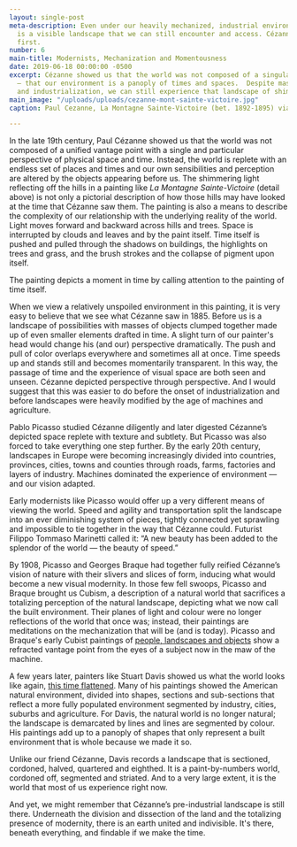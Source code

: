```yaml
---
layout: single-post
meta-description: Even under our heavily mechanized, industrial environment, there
  is a visible landscape that we can still encounter and access. Cézanne showed us
  first.
number: 6
main-title: Modernists, Mechanization and Momentousness
date: 2019-06-18 00:00:00 -0500
excerpt: Cézanne showed us that the world was not composed of a singular vantage point
  — that our environment is a panoply of times and spaces.  Despite massive mechanization
  and industrialization, we can still experience that landscape of shimmering possibility.
main_image: "/uploads/uploads/cezanne-mont-sainte-victoire.jpg"
caption: Paul Cezanne, La Montagne Sainte-Victoire (bet. 1892-1895) via Wikimedia.

---
```

In the late 19th century, Paul Cézanne showed us that the world was not composed of a unified vantage point with a single and particular perspective of physical space and time. Instead, the world is replete with an endless set of places and times and our own sensibilities and perception are  altered by the objects appearing before us. The shimmering light reflecting off the hills in a painting like _La Montagne Sainte-Victoire_ (detail above) is not only a pictorial description of how those hills may have looked at the time that Cézanne saw them. The painting is also a means to describe the complexity of our relationship with the underlying reality of the world. Light moves forward and backward across hills and trees. Space is interrupted by clouds and leaves and by the paint itself. Time itself is pushed and pulled through the shadows on buildings, the highlights on trees and grass, and the brush strokes and the collapse of pigment upon itself.

The painting depicts a moment in time by calling attention to the painting of time itself.

When we view a relatively unspoiled environment in this painting, it is very easy to believe that we see what Cézanne saw in 1885. Before us is a landscape of possibilities with masses of objects clumped together made up of even smaller elements drafted in time. A slight turn of our painter's head would change his (and our) perspective dramatically. The push and pull of color overlaps everywhere and sometimes all at once. Time speeds up and stands still and becomes momentarily transparent. In this way, the passage of time and the experience of visual space are both seen and unseen. Cézanne depicted perspective through perspective. And I would suggest that this was easier to do before the onset of industrialization and before landscapes were heavily modified by the age of machines and agriculture.

Pablo Picasso studied Cézanne diligently and later digested Cézanne’s depicted space replete with texture and subtlety. But Picasso was also forced to take everything one step further. By the early 20th century, landscapes in Europe were becoming increasingly divided into countries, provinces, cities, towns and counties through roads, farms, factories and layers of industry. Machines dominated the experience of environment — and our vision adapted.

Early modernists like Picasso would offer up a very different means of viewing the world. Speed and agility and transportation split the landscape into an ever diminishing system of pieces, tightly connected yet sprawling and impossible to tie together in the way that Cézanne could. Futurist Filippo Tommaso Marinetti called it: “A new beauty has been added to the splendor of the world — the beauty of speed.”

By 1908, Picasso and Georges Braque had together fully reified Cézanne’s vision of nature with their slivers and slices of form, inducing what would become a new visual modernity. In those few fell swoops, Picasso and Braque brought us Cubism, a description of a natural world that sacrifices a totalizing perception of the natural landscape, depicting what we now call the built environment. Their planes of light and colour were no longer reflections of the world that once was; instead, their paintings are meditations on the mechanization that will be (and is today). Picasso and Braque's early Cubist paintings of [people, landscapes and objects](https://arthive.com/publications/3404\~Georges_Braque_and_Pablo_Picasso_a_Cubist_song_of_ice_and_flame "arthive") show a refracted vantage point from the eyes of a  subject now in the maw of the machine.

A few years later, painters like Stuart Davis showed us what the world looks like again, [this time flattened](https://www.nybooks.com/articles/2016/10/13/stuart-davis-full-swing-made-it-american/ "ny books"). Many of his paintings showed the American natural environment, divided into shapes, sections and sub-sections that reflect a  more fully populated environment segmented by industry, cities, suburbs and agriculture. For Davis, the natural world is no longer natural; the landscape is demarcated by lines and lines are segmented by colour. His paintings add up to a panoply of shapes that only represent a built environment that is whole because we made it so.

Unlike our friend Cézanne, Davis records a landscape that is sectioned, cordoned, halved, quartered and eighthed. It is a paint-by-numbers world, cordoned off, segmented and striated. And to a very large extent, it is the world that most of us experience right now.

And yet, we might remember that Cézanne’s pre-industrial landscape is still there. Underneath the division and dissection of the land and the totalizing presence of modernity, there is an earth united and indivisible. It's there, beneath everything, and findable if we make the time.